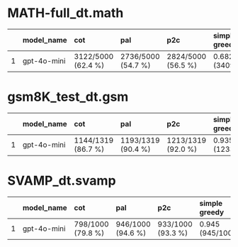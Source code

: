 # MATH-full_dt.math 
|    | model_name   | cot                | pal                | p2c                | simple greedy     | cross_and_mix     | cross_and_mix_with_selection   |
|---:|:-------------|:-------------------|:-------------------|:-------------------|:------------------|:------------------|:-------------------------------|
|  1 | gpt-4o-mini  | 3122/5000 (62.4 %) | 2736/5000 (54.7 %) | 2824/5000 (56.5 %) | 0.682 (3409/5000) | 0.698 (3492/5000) | 0.698 (3491/5000)              |


# gsm8K_test_dt.gsm 
|    | model_name   | cot                | pal                | p2c                | simple greedy     | cross_and_mix    | cross_and_mix_with_selection   |
|---:|:-------------|:-------------------|:-------------------|:-------------------|:------------------|:-----------------|:-------------------------------|
|  1 | gpt-4o-mini  | 1144/1319 (86.7 %) | 1193/1319 (90.4 %) | 1213/1319 (92.0 %) | 0.935 (1233/1319) | 0.94 (1240/1319) | 0.942 (1242/1319)              |


# SVAMP_dt.svamp 
|    | model_name   | cot               | pal               | p2c               | simple greedy    | cross_and_mix    |   cross_and_mix_with_selection |
|---:|:-------------|:------------------|:------------------|:------------------|:-----------------|:-----------------|-------------------------------:|
|  1 | gpt-4o-mini  | 798/1000 (79.8 %) | 946/1000 (94.6 %) | 933/1000 (93.3 %) | 0.945 (945/1000) | 0.949 (949/1000) |                             0  |



